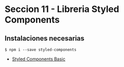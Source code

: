 # Seccion 11 - Libreria Styled Components

## Instalaciones necesarias

``$ npm i --save styled-components``
- [Styled Components Basic](https://styled-components.com/docs/basics)
